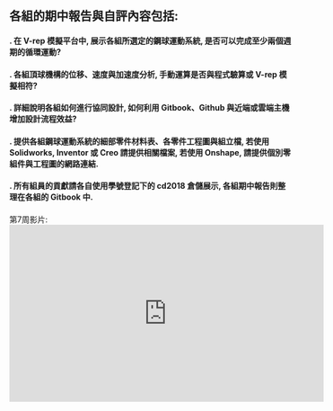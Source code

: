 ## 各組的期中報告與自評內容包括:

#### . 在 V-rep 模擬平台中, 展示各組所選定的鋼球運動系統, 是否可以完成至少兩個週期的循環運動?

#### . 各組頂球機構的位移、速度與加速度分析, 手動運算是否與程式驗算或 V-rep 模擬相符?

#### . 詳細說明各組如何進行協同設計, 如何利用 Gitbook、Github 與近端或雲端主機增加設計流程效益?

#### . 提供各組鋼球運動系統的細部零件材料表、各零件工程圖與組立檔, 若使用 Solidworks, Inventor 或 Creo 請提供相關檔案, 若使用 Onshape, 請提供個別零組件與工程圖的網路連結.

#### . 所有組員的貢獻請各自使用學號登記下的 cd2018 倉儲展示, 各組期中報告則整理在各組的 Gitbook 中.

#### 

第7周影片:<iframe width="560" height="315" src="https://www.youtube.com/embed/VgtKkg85W1M" frameborder="0" allow="autoplay; encrypted-media" allowfullscreen></iframe>

